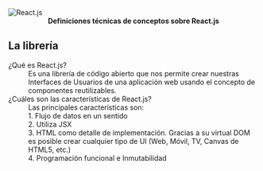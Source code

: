 
<img src="http://prmadi.com/content/images/2017/09/react-banner.png" alt="React.js" align="center" />

<br />

<div align="center"><strong>Definiciones técnicas de conceptos sobre React.js</strong></div>

## La librería

<dl>
  <dt>¿Qué es React.js?</dt>
  <dd>Es una librería de código abierto que nos permite crear nuestras Interfaces de Usuarios de una aplicación web usando el concepto de componentes reutilizables.</dd>
  
  <dt>¿Cuáles son las características de React.js?</dt>
  <dd>Las principales características son: </dd>
  <dd>1. Flujo de datos en un sentido </dd>
  <dd>2. Utiliza JSX </dd>
  <dd>3. HTML como detalle de implementación. Gracias a su virtual DOM es posible crear cualquier tipo de UI (Web, Móvil, TV, Canvas de HTML5, etc.)</dd>
  <dd>4. Programación funcional e Inmutabilidad
</dl>
